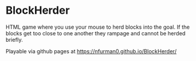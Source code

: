 # BlockHerder
HTML game where you use your mouse to herd blocks into the goal. If the blocks get too close to one another they rampage and cannot be herded briefly.

Playable via github pages at https://nfurman0.github.io/BlockHerder/
